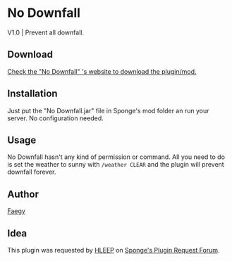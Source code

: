 # No Downfall
V1.0 | Prevent all downfall.

## Download
[Check the "No Downfall" 's website to download the plugin/mod.](http://faegy.github.io/NoDownfall)

## Installation
Just put the "No Downfall.jar" file in Sponge's mod folder an run your server. No configuration needed.


## Usage
No Downfall hasn't any kind of permission or command. All you need to do is set the weather to sunny with `/weather CLEAR` and the plugin will prevent downfall forever.

## Author
[Faegy](https://github.com/Faegy)

## Idea
This plugin was requested by [HLEEP](https://forums.spongepowered.org/users/hleep/) on [Sponge's Plugin Request Forum](https://forums.spongepowered.org/t/weather-plugin/13151).
